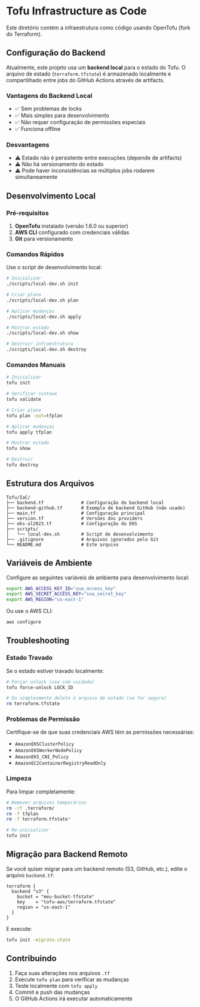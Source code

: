 # Tofu Infrastructure as Code

Este diretório contém a infraestrutura como código usando OpenTofu (fork do Terraform).

## Configuração do Backend

Atualmente, este projeto usa um **backend local** para o estado do Tofu. O arquivo de estado (`terraform.tfstate`) é armazenado localmente e compartilhado entre jobs do GitHub Actions através de artifacts.

### Vantagens do Backend Local

- ✅ Sem problemas de locks
- ✅ Mais simples para desenvolvimento
- ✅ Não requer configuração de permissões especiais
- ✅ Funciona offline

### Desvantagens

- ⚠️ Estado não é persistente entre execuções (depende de artifacts)
- ⚠️ Não há versionamento do estado
- ⚠️ Pode haver inconsistências se múltiplos jobs rodarem simultaneamente

## Desenvolvimento Local

### Pré-requisitos

1. **OpenTofu** instalado (versão 1.6.0 ou superior)
2. **AWS CLI** configurado com credenciais válidas
3. **Git** para versionamento

### Comandos Rápidos

Use o script de desenvolvimento local:

```bash
# Inicializar
./scripts/local-dev.sh init

# Criar plano
./scripts/local-dev.sh plan

# Aplicar mudanças
./scripts/local-dev.sh apply

# Mostrar estado
./scripts/local-dev.sh show

# Destruir infraestrutura
./scripts/local-dev.sh destroy
```

### Comandos Manuais

```bash
# Inicializar
tofu init

# Verificar sintaxe
tofu validate

# Criar plano
tofu plan -out=tfplan

# Aplicar mudanças
tofu apply tfplan

# Mostrar estado
tofu show

# Destruir
tofu destroy
```

## Estrutura dos Arquivos

```
Tofu/IaC/
├── backend.tf              # Configuração do backend local
├── backend-github.tf       # Exemplo de backend GitHub (não usado)
├── main.tf                 # Configuração principal
├── version.tf              # Versões dos providers
├── eks-al2023.tf           # Configuração do EKS
├── scripts/
│   └── local-dev.sh        # Script de desenvolvimento
├── .gitignore              # Arquivos ignorados pelo Git
└── README.md               # Este arquivo
```

## Variáveis de Ambiente

Configure as seguintes variáveis de ambiente para desenvolvimento local:

```bash
export AWS_ACCESS_KEY_ID="sua_access_key"
export AWS_SECRET_ACCESS_KEY="sua_secret_key"
export AWS_REGION="us-east-1"
```

Ou use o AWS CLI:

```bash
aws configure
```

## Troubleshooting

### Estado Travado

Se o estado estiver travado localmente:

```bash
# Forçar unlock (use com cuidado)
tofu force-unlock LOCK_ID

# Ou simplesmente delete o arquivo de estado (se for seguro)
rm terraform.tfstate
```

### Problemas de Permissão

Certifique-se de que suas credenciais AWS têm as permissões necessárias:

- `AmazonEKSClusterPolicy`
- `AmazonEKSWorkerNodePolicy`
- `AmazonEKS_CNI_Policy`
- `AmazonEC2ContainerRegistryReadOnly`

### Limpeza

Para limpar completamente:

```bash
# Remover arquivos temporários
rm -rf .terraform/
rm -f tfplan
rm -f terraform.tfstate*

# Re-inicializar
tofu init
```

## Migração para Backend Remoto

Se você quiser migrar para um backend remoto (S3, GitHub, etc.), edite o arquivo `backend.tf`:

```hcl
terraform {
  backend "s3" {
    bucket = "meu-bucket-tfstate"
    key    = "tofu-aws/terraform.tfstate"
    region = "us-east-1"
  }
}
```

E execute:

```bash
tofu init -migrate-state
```

## Contribuindo

1. Faça suas alterações nos arquivos `.tf`
2. Execute `tofu plan` para verificar as mudanças
3. Teste localmente com `tofu apply`
4. Commit e push das mudanças
5. O GitHub Actions irá executar automaticamente 